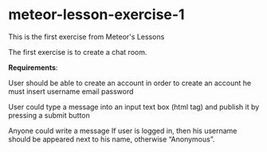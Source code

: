# meteor-lesson-exercise-1
This is the first exercise from Meteor's Lessons

The first exercise is to create a chat room.

<b>Requirements</b>:
</p>
  User should be able to create an account
    in order to create an account he must insert
      username
      email
      password
      
  User could type a message into an input text box (html tag) and publish it by pressing a submit button
  
  Anyone could write a message
    If user is logged in, then his username should be appeared next to his name, otherwise “Anonymous”.

